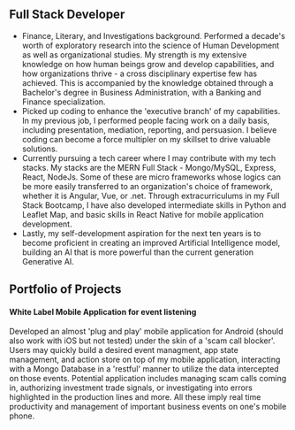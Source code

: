 <h2>Full Stack Developer</h2>
<ul>
  <li>
    Finance, Literary, and Investigations background. Performed a decade's worth of exploratory research into the science of Human Development as well as organizational studies. My strength is my extensive knowledge on how human beings grow and develop capabilities, and how organizations thrive - a cross disciplinary expertise few has achieved. This is accompanied by the knowledge obtained through a Bachelor's degree in Business Administration, with a Banking and Finance specialization.
  </li>
  <li>
    Picked up coding to enhance the 'executive branch' of my capabilities. In my previous job, I performed people facing work on a daily basis, including presentation, mediation, reporting, and persuasion. I believe coding can become a force multipler on my skillset to drive valuable solutions.
  </li>
  <li>
    Currently pursuing a tech career where I may contribute with my tech stacks. My stacks are the MERN Full Stack - Mongo/MySQL, Express, React, NodeJs. Some of these are micro frameworks whose logics can be more easily transferred to an organization's choice of framework, whether it is Angular, Vue, or .net. Through extracurriculums in my Full Stack Bootcamp, I have also developed intermediate skills in Python and Leaflet Map, and basic skills in React Native for mobile application development.
  </li>
  <li>
    Lastly, my self-development aspiration for the next ten years is to become proficient in creating an improved Artificial Intelligence model, building an AI that is more powerful than the current generation Generative AI. 
  </li>
</ul>
<h2> Portfolio of Projects </h2>
<h4> White Label Mobile Application for event listening </h4>
Developed an almost 'plug and play' mobile application for Android (should also work with iOS but not tested) under the skin of a 'scam call blocker'. Users may quickly build a desired event managment, app state management, and action store on top of my mobile application, interacting with a Mongo Database in a 'restful' manner to utilize the data intercepted on those events. Potential application includes managing scam calls coming in, authorizing investment trade signals, or investigating into errors highlighted in the production lines and more. All these imply real time productivity and management of important business events on one's mobile phone.

<a href="https://github.com/Kern000/projectTwoFrontEnd-ReactNative" />






